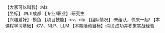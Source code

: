 【大家可以叫我】:Mz  
【坐标】:四川成都
【专业/职业】:研究生  
【兴趣爱好】:摸鱼
【项目技能】:cv、nlp
【组队情况】:未组队，快来一起!
【本课程学习基础】:CV、NLP、LLM
【本期活动目标】:闯关成功并积累实战经验